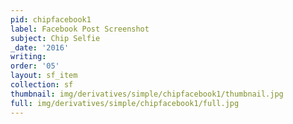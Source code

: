 ```yaml
---
pid: chipfacebook1
label: Facebook Post Screenshot
subject: Chip Selfie
_date: '2016'
writing: 
order: '05'
layout: sf_item
collection: sf
thumbnail: img/derivatives/simple/chipfacebook1/thumbnail.jpg
full: img/derivatives/simple/chipfacebook1/full.jpg
---
```

